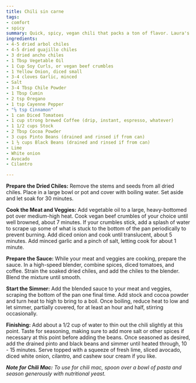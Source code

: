 ```yaml
---
title: Chili sin carne
tags:
- comfort
- spicy
summary: Quick, spicy, vegan chili that packs a ton of flavor. Laura's original recipe.
ingredients:
- 4-5 dried arbol chiles
- 4-5 dried guajillo chiles
- 3 dried ancho chiles
- 1 Tbsp Vegetable Oil
- 1 Cup Soy Curls, or vegan beef crumbles
- 1 Yellow Onion, diced small
- 3-4 cloves Garlic, minced
- Salt
- 3-4 Tbsp Chile Powder
- 1 Tbsp Cumin
- 2 tsp Oregano
- 1 tsp Cayenne Pepper
- "⅛ tsp Cinnamon"
- 1 can Diced Tomatoes
- 1 cup strong brewed Coffee (drip, instant, espresso, whatever)
- 1 1/2 cups Stock
- 2 Tbsp Cocoa Powder
- 3 cups Pinto Beans (drained and rinsed if from can)
- 1 ½ cups Black Beans (drained and rinsed if from can)
- Lime
- White onion
- Avocado
- Cilantro

---
```

**Prepare the Dried Chiles:** Remove the stems and seeds from all dried chiles. Place in a large bowl or pot and cover with boiling water. Set aside and let soak for 30 minutes.

**Cook the Meat and Veggies:** Add vegetable oil to a large, heavy-bottomed pot over medium-high heat. Cook vegan beef crumbles of your choice until well browned, about 7 minutes. If your crumbles stick, add a splash of water to scrape up some of what is stuck to the bottom of the pan periodically to prevent burning. Add diced onion and cook until translucent, about 5 minutes. Add minced garlic and a pinch of salt, letting cook for about 1 minute.

**Prepare the Sauce:** While your meat and veggies are cooking, prepare the sauce. In a high-speed blender, combine spices, diced tomatoes, and coffee. Strain the soaked dried chiles, and add the chiles to the blender. Blend the mixture until smooth.

**Start the Simmer:** Add the blended sauce to your meat and veggies, scraping the bottom of the pan one final time. Add stock and cocoa powder and turn heat to high to bring to a boil. Once boiling, reduce heat to low and let simmer, partially covered, for at least an hour and half, stirring occasionally.

**Finishing:** Add about a 1/2 cup of water to thin out the chili slightly at this point. Taste for seasoning, making sure to add more salt or other spices if necessary at this point before adding the beans. Once seasoned as desired, add the drained pinto and black beans and simmer until heated through, 10 - 15 minutes. Serve topped with a squeeze of fresh lime, sliced avocado, diced white onion, cilantro, and cashew sour cream if you like.

**_Note for Chili Mac:_** _To use for chili mac, spoon over a bowl of pasta and season generously with nutritional yeast._